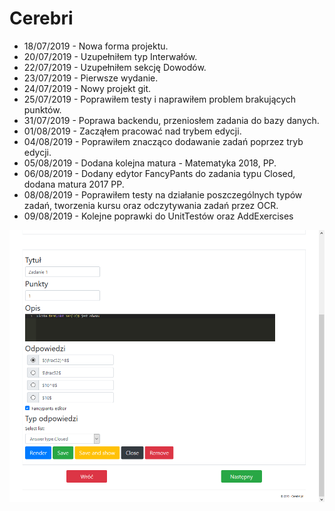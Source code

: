 ﻿# Cerebri

- 18/07/2019 - Nowa forma projektu.
- 20/07/2019 - Uzupełniłem typ Interwałów.
- 22/07/2019 - Uzupełniłem sekcję Dowodów.
- 23/07/2019 - Pierwsze wydanie.
- 24/07/2019 - Nowy projekt git.
- 25/07/2019 - Poprawiłem testy i naprawiłem problem brakujących punktów.
- 31/07/2019 - Poprawa backendu, przeniosłem zadania do bazy danych.
- 01/08/2019 - Zacząłem pracować nad trybem edycji.
- 04/08/2019 - Poprawiłem znacząco dodawanie zadań poprzez tryb edycji.
- 05/08/2019 - Dodana kolejna matura - Matematyka 2018, PP.
- 06/08/2019 - Dodany edytor FancyPants do zadania typu Closed, dodana matura 2017 PP.
- 08/08/2019 - Poprawiłem testy na działanie poszczególnych typów zadań, tworzenia kursu oraz odczytywania zadań przez OCR.
- 09/08/2019 - Kolejne poprawki do UnitTestów oraz AddExercises

![](./pics/33.png)